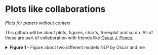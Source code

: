 Plots like collaborations
================

<i>Plots for papers without context</i>

This github will be about plots, figures, charts, foresplot and so on.
All of these are part of collaboration with friends like [Oscar J.
Ponce](https://twitter.com/PonceOJ),

<details>
<summary>
<b>Figure 1 -</b> Figure about two different models NLP by Oscar and me
</summary>
<br> ![](Figures/figure-1.svg)<!-- -->
</details>
